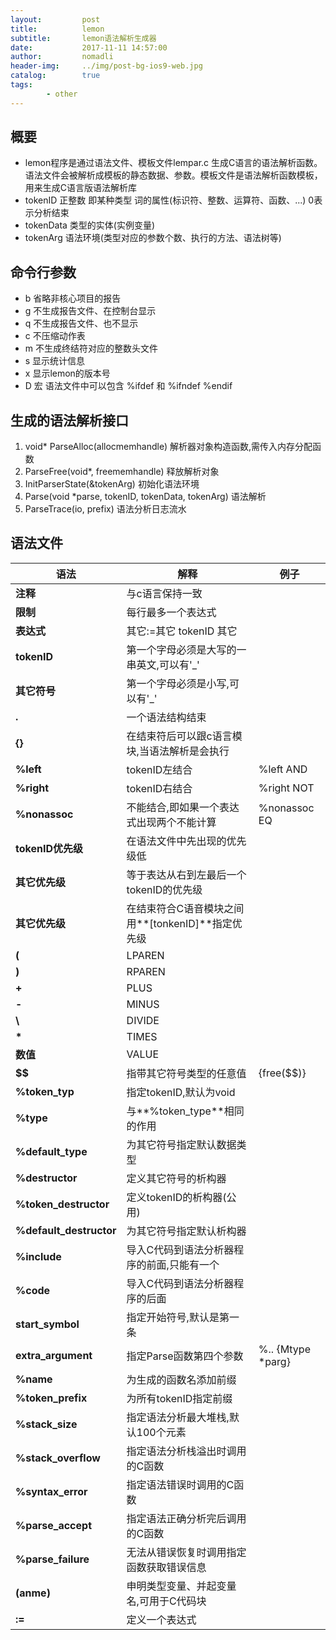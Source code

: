 ```yaml
---
layout:         post
title:          lemon
subtitle:       lemon语法解析生成器
date:           2017-11-11 14:57:00
author:         nomadli
header-img:     ../img/post-bg-ios9-web.jpg
catalog:        true
tags:
        - other
---
```


## 概要
- lemon程序是通过语法文件、模板文件lempar.c 生成C语言的语法解析函数。语法文件会被解析成模板的静态数据、参数。模板文件是语法解析函数模板，用来生成C语言版语法解析库
- tokenID 正整数 即某种类型 词的属性(标识符、整数、运算符、函数、...) 0表示分析结束
- tokenData 类型的实体(实例变量)
- tokenArg 语法环境(类型对应的参数个数、执行的方法、语法树等)

## 命令行参数
- b 省略非核心项目的报告
- g 不生成报告文件、在控制台显示
- q 不生成报告文件、也不显示
- c 不压缩动作表
- m 不生成终结符对应的整数头文件
- s 显示统计信息
- x 显示lemon的版本号
- D 宏 语法文件中可以包含 %ifdef 和 %ifndef %endif

## 生成的语法解析接口
1.  void* ParseAlloc(allocmemhandle) 解析器对象构造函数,需传入内存分配函数
2.  ParseFree(void*, freememhandle) 释放解析对象
3.  InitParserState(&tokenArg) 初始化语法环境
4.  Parse(void *parse, tokenID, tokenData, tokenArg) 语法解析 
5.  ParseTrace(io, prefix) 语法分析日志流水

## 语法文件
| 语法           | 解释                                | 例子        |
| -------------|--------------------------------------|------------|
|**注释**       | 与c语言保持一致                        |            |
|**限制**       |每行最多一个表达式                       |            |
|**表达式**     |其它:=其它 tokenID 其它                 |            |
|**tokenID**   | 第一个字母必须是大写的一串英文,可以有'\_'  |            |
|**其它符号**   | 第一个字母必须是小写,可以有'\_'           |            |
|**.**         |一个语法结构结束                         |            |
|**{}**        |在结束符后可以跟c语言模块,当语法解析是会执行 |            |
|**%left**     |tokenID左结合                          |%left AND   |
|**%right**    |tokenID右结合                          |%right NOT  |
|**%nonassoc** |不能结合,即如果一个表达式出现两个不能计算    |%nonassoc EQ|
|**tokenID优先级**|在语法文件中先出现的优先级低             |            |
|**其它优先级**  |等于表达从右到左最后一个tokenID的优先级    |            |
|**其它优先级**  |在结束符合C语音模块之间用**[tonkenID]**指定优先级|      |
|**(**         |LPAREN                                |            |
|**)**         |RPAREN                                |            |
|**+**         |PLUS                                  |            |
|**-**         |MINUS                                 |            |
|**\\**        |DIVIDE                                |            |
|**\***        |TIMES                                 |            |
|**数值**       |VALUE                                 |            |
|**\$\$**      |指带其它符号类型的任意值                  |{free(\$\$)} |
|**%token_typ**|指定tokenID,默认为void                  |            |
|**%type**     |与**%token_type**相同的作用             |            |
|**%default_type**|为其它符号指定默认数据类型             |             |
|**%destructor**|定义其它符号的析构器                    |             |
|**%token_destructor**|定义tokenID的析构器(公用)        |             |
|**%default_destructor**|为其它符号指定默认析构器         |             |
|**%include**  |导入C代码到语法分析器程序的前面,只能有一个  |             |
|**%code**     |导入C代码到语法分析器程序的后面            |             |
|**start_symbol**|指定开始符号,默认是第一条              |              |
|**extra_argument**|指定Parse函数第四个参数         |%.. {Mtype \*parg}|
|**%name**     |为生成的函数名添加前缀                  |              |
|**%token_prefix**|为所有tokenID指定前缀               |              |
|**%stack_size**|指定语法分析最大堆栈,默认100个元素      |               |
|**%stack_overflow**|指定语法分析栈溢出时调用的C函数     |              |
|**%syntax_error**|指定语法错误时调用的C函数            |               |
|**%parse_accept**|指定语法正确分析完后调用的C函数       |               |
|**%parse_failure**|无法从错误恢复时调用指定函数获取错误信息|             |
|**(anme)**       |申明类型变量、并起变量名,可用于C代码块 |               |
|**:=**        |定义一个表达式                        |               |








